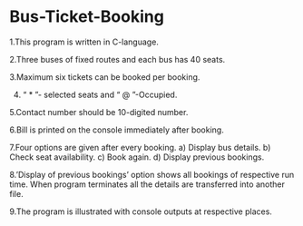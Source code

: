 # Bus-Ticket-Booking
1.This program is written in C-language.

2.Three buses of fixed routes and each bus has 40 seats.

3.Maximum six tickets can be booked per booking.

4. “ * ”- selected seats and “ @ ”-Occupied.

5.Contact number should be 10-digited number.

6.Bill is printed on the console immediately after booking.

7.Four options are given after every booking.
	a) Display bus details.
	b) Check seat availability.
	c) Book again.
	d) Display previous bookings.
	
8.’Display of previous bookings’ option shows all bookings of respective run time. When program terminates all the details are transferred into another file.

9.The program is illustrated with console outputs at respective places.
